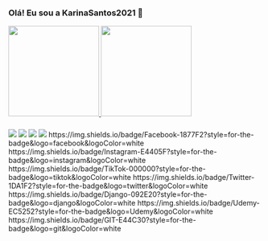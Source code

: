 ### Olá! Eu sou a KarinaSantos2021 👋

<!--
**KarinaSantos2021/KarinaSantos2021** is a ✨ _special_ ✨ repository because its `README.md` (this file) appears on your GitHub profile.

Here are some ideas to get you started:

- 🔭 I’m currently working on ... Formosa do Rio Preto-BA
- 🌱 I’m currently learning ... Json 
- 👯 I’m looking to collaborate on ... Com programas 
- 🤔 I’m looking for help with ... Tudo! Help!
- 💬 Ask me about ... Azar e má sorte!
- 📫 How to reach me: ...Correntes telepáticas 
- 😄 Pronouns: ...Eu!
- ⚡ Fun fact: ...Tenho!
-->

<div>
  <a href="https://github.com/karinasantos2012">
    <img height= "180cm" src="https://github-readme-stats.vercel.app/api?username=karinasantos2021&show_icons=true&theme=dracula&include_all_commits=true&count_private=true"/>
    <img height= "180cm" src="https://github-readme-stats.vercel.app/api/top-langs/?username=karinasantos2021&layout=compact&langts_count=16&theme=dracula"/>

###
<div>
    <a href= "https://www.gmail.com/karinasantos2021" target="_black"><img src="https://img.shields.io/badge/Gmail-D14836?style=for-the-badge&logo=gmail&logoColor=white"></a>
    <a href= "https://www.telegram.com/karinasantos2021" target="_black"><img src="https://img.shields.io/badge/Telegram-2CA5E0?style=for-the-badge&logo=telegram&logoColor=white"></a>
     <a href= "https://www.whatsapp.com/karinasantos2021" target="_black"><img src="https://img.shields.io/badge/WhatsApp-25D366?style=for-the-badge&logo=whatsapp&logoColor=white"></a>
     <a href= "https://www.whatsapp.com/karinasantos2021" target="_black"><img src="https://aleen42.github.io/badges/src/pinterest.svg"></a>
  https://img.shields.io/badge/Facebook-1877F2?style=for-the-badge&logo=facebook&logoColor=white
  https://img.shields.io/badge/Instagram-E4405F?style=for-the-badge&logo=instagram&logoColor=white
  https://img.shields.io/badge/TikTok-000000?style=for-the-badge&logo=tiktok&logoColor=white
  https://img.shields.io/badge/Twitter-1DA1F2?style=for-the-badge&logo=twitter&logoColor=white
  https://img.shields.io/badge/Django-092E20?style=for-the-badge&logo=django&logoColor=white
  https://img.shields.io/badge/Udemy-EC5252?style=for-the-badge&logo=Udemy&logoColor=white
  https://img.shields.io/badge/GIT-E44C30?style=for-the-badge&logo=git&logoColor=white
       
